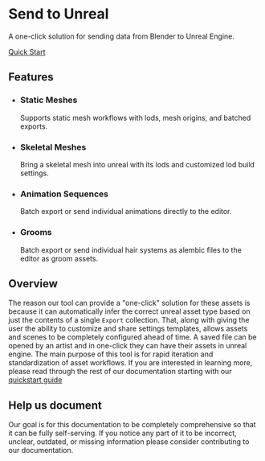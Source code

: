 # Send to Unreal
A one-click solution for sending data from Blender to Unreal Engine.

[Quick Start](introduction/quickstart.md)
  
## Features
* ### Static Meshes
  Supports static mesh workflows with lods, mesh origins, and batched exports.
* ### Skeletal Meshes
  Bring a skeletal mesh into unreal with its lods and customized lod build settings.
* ### Animation Sequences
  Batch export or send individual animations directly to the editor.
* ### Grooms
  Batch export or send individual hair systems as alembic files to the editor as groom assets.


## Overview
The reason our tool can provide a "one-click" solution for these assets is because it can automatically infer the correct unreal asset type based on just the contents of a single `Export`
collection. That, along with giving the user the ability to customize and share settings templates, allows assets and scenes to be completely configured ahead of time.
A saved file can be opened by an artist and in one-click they can have their assets in unreal engine. The main purpose of this tool
is for rapid iteration and standardization of asset workflows. If you are interested in learning more, please read through the rest of our documentation
starting with our [quickstart guide](introduction/quickstart.md)

## Help us document
Our goal is for this documentation to be completely comprehensive so that it can be fully self-serving. If you notice any part of it to be incorrect, unclear, outdated, or missing
information please consider contributing to our documentation.

